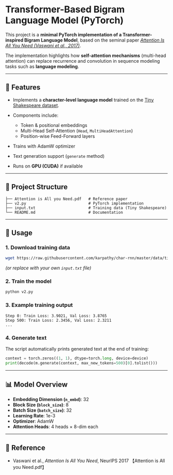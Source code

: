 # Transformer-Based Bigram Language Model (PyTorch)

This project is a **minimal PyTorch implementation of a Transformer-inspired Bigram Language Model**, based on the seminal paper *[Attention Is All You Need (Vaswani et al., 2017)](https://arxiv.org/abs/1706.03762)*.

The implementation highlights how **self-attention mechanisms** (multi-head attention) can replace recurrence and convolution in sequence modeling tasks such as **language modeling**.

---

## 🚀 Features

* Implements a **character-level language model** trained on the [Tiny Shakespeare dataset](https://raw.githubusercontent.com/karpathy/char-rnn/master/data/tinyshakespeare/input.txt).
* Components include:

  * Token & positional embeddings
  * Multi-Head Self-Attention (`Head`, `MultiHeadAttention`)
  * Position-wise Feed-Forward layers
* Trains with AdamW optimizer
* Text generation support (`generate` method)
* Runs on **GPU (CUDA)** if available

---

## 📂 Project Structure

```
├── Attention is All you Need.pdf   # Reference paper
├── v2.py                           # PyTorch implementation
├── input.txt                       # Training data (Tiny Shakespeare)
└── README.md                       # Documentation
```

---

## 🏃 Usage

### 1. Download training data

```bash
wget https://raw.githubusercontent.com/karpathy/char-rnn/master/data/tinyshakespeare/input.txt
```

*(or replace with your own `input.txt` file)*

### 2. Train the model

```bash
python v2.py
```

### 3. Example training output

```
Step 0: Train Loss: 3.9021, Val Loss: 3.8765
Step 500: Train Loss: 2.3456, Val Loss: 2.3211
...
```

### 4. Generate text

The script automatically prints generated text at the end of training:

```python
context = torch.zeros((1, 1), dtype=torch.long, device=device)
print(decode(m.generate(context, max_new_tokens=500)[0].tolist()))
```

---

## 📊 Model Overview

* **Embedding Dimension (`n_embd`)**: 32
* **Block Size (`block_size`)**: 8
* **Batch Size (`batch_size`)**: 32
* **Learning Rate**: 1e-3
* **Optimizer**: AdamW
* **Attention Heads**: 4 heads × 8-dim each

---

## 📖 Reference

* Vaswani et al., *Attention Is All You Need*, NeurIPS 2017 【Attention is All you Need.pdf】

